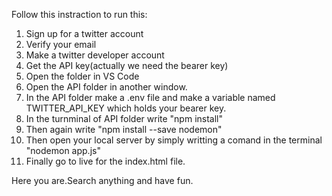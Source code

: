 Follow this instraction to run this:
1. Sign up for a twitter account
2. Verify your email
3. Make a twitter developer account
4. Get the API key(actually we need the bearer key)
5. Open the folder in VS Code
6. Open the API folder in another window.
7. In the API folder make a .env file and make a variable named TWITTER_API_KEY which holds your bearer key.
8. In the turnminal of API folder write "npm install"
9. Then again write "npm install --save nodemon"
10. Then open your local server by simply writting a comand in the terminal "nodemon app.js"
11. Finally go to live for the index.html file.


Here you are.Search anything and have fun.
